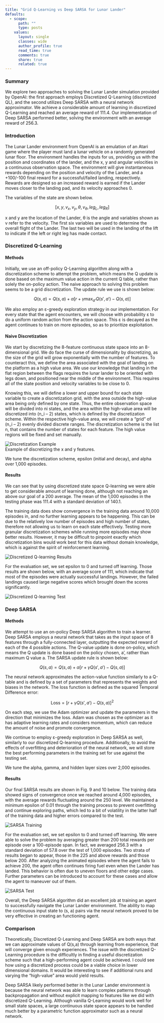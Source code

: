 ```yaml
---
title: "Grid Q-Learning vs Deep SARSA for Lunar Lander"
defaults:
  - scope:
      path: ""
      type: posts
    values:
      layout: single
      classes: wide
      author_profile: true
      read_time: true
      comments: true
      share: true
      related: true
---
```

### Summary
We explore two approaches to solving the Lunar Lander simulation provided by OpenAI: the first approach employs Discretized Q-Learning (discretized QL), and the second utilizes Deep SARSA with a neural network approximator. We achieve a considerable amount of learning in discretized Q-Learning and reached an average reward of 111.4. Our implementation of Deep SARSA performed better, solving the environment with an average reward of 256.3.

### Introduction

The Lunar Lander environment from OpenAI is an emulation of an Atari game where the player must land a lunar vehicle on a randomly generated lunar floor. The environment handles the inputs for us, providing us with the position and coordinates of the lander, and the x, y and angular velocities in a continuous observation space. The environment will give instantaneous rewards depending on the position and velocity of the Lander, and a +100/-100 final reward for a successful/failed landing, respectively. Rewards are designed so an increased reward is earned if the Lander moves closer to the landing pad, and its velocity approaches 0. 

The variables of the state are shown below. 

$$
[x, y, v_x, v_y, θ, v_θ, leg_L, leg_R]
$$

x and y are the location of the Lander, θ is the angle and variables shown as v refer to the velocity. The first six variables are used to determine the overall flight of the Lander. The last two will be used in the landing of the lift to indicate if the left or right leg has made contact.

### Discretized Q-Learning

#### Methods
Initially, we use an off-policy Q-Learning algorithm along with a discretization scheme to attempt the problem, which means the Q update is done based on the maximum value action in the current Q table, rather than solely the on-policy action. The naive approach to solving this problem seems to be a grid discretization. The update rule we use is shown below:

$$
Q(s,a) = Q(s,a) + \alpha \left[r + \gamma \max_{a'} Q(s',a') - Q(s,a)\right]
$$

We also employ an ε-greedy exploration strategy in our implementation. For every state that the agent encounters, we will choose with probability ε to do a uniform random action from the action space. This ε is decayed as the agent continues to train on more episodes, so as to prioritize exploitation. 

#### Naive Discretization
We start by discretizing the 8-feature continuous state space into an 8-dimensional grid. We do face the curse of dimensionality by discretizing, as the size of the grid will grow exponentially with the number of features. To counteract this, we define the area associated with the goal of landing on the platform as a high value area. We use our knowledge that landing in the flat region between the flags requires the lunar lander to be oriented with legs down, and positioned near the middle of the environment. This requires all of the state position and velocity variables to be close to 0. 

Knowing this, we will define a lower and upper bound for each state variable to create a discretization grid, with the area outside the high-value area being only defined by one state. Thus, the entire observation space will be divided into ni states, and the area within the high-value area will be discretized into (n_i – 2) states, which is defined by the discretization scheme. Within the respective high-value area, we will create a “grid” of (n_i – 2) evenly divided discrete ranges. The discretization scheme is the list n, that contains the number of states for each feature. The high value regions will be fixed and set manually.

<div class="imgcap">
  <img src="/assets/images/lunar_lander/Discretization.jpg" alt="Discretization Example">
  <div class="thecap">Example of discretizing the x and y features.</div>
</div>

We tune the discretization scheme, epsilon (initial and decay), and alpha over 1,000 episodes.

#### Results
We can see that by using discretized state space Q-learning we were able to get considerable amount of learning done, although not reaching an above our goal of a 200 average. The mean of the 1,000 episodes in the testing phase was 111.4 with a standard deviation of 140.1. 

The training data does show convergence in the training data around 10,000 episodes in, and no further learning appears to be happening. This can be due to the relatively low number of episodes and high number of states, therefore not allowing us to learn on each state effectively. Testing more granular discretization schemes while running more episodes may show better results. However, it may be difficult to pinpoint exactly which discretization bins would work best for this data without domain knowledge, which is against the spirit of reinforcement learning.

<div class="imgcap">
  <img src="/assets/images/lunar_lander/discretized_training.png" alt="Discretized Q-learning Results">
</div>

For the evaluation set, we set epsilon to 0 and turned off learning. Those results are shown below, with an average score of 111, which indicate that most of the episodes were actually successful landings. However, the failed landings caused large negative scores which brought down the scores significantly. 

<div class="imgcap">
  <img src="/assets/images/lunar_lander/discretized_test.jpg" alt="Discretized Q-learning Test">
</div>

### Deep SARSA

#### Methods
We attempt to use an on-policy Deep SARSA algorithm to train a learner. Deep SARSA employs a neural network that takes as the input space of 8 features through a fully-connected layer, outputting the expected reward of each of the 4 possible actions. The Q-value update is done on-policy, which means the Q update is done based on the policy chosen, a’, rather than maximum Q value a. The SARSA update rule is shown below: 

$$
Q(s,a) = Q(s,a) + \alpha \left[r + \gamma Q(s',a') - Q(s,a)\right]
$$

The neural network approximates the action-value function similarly to a Q-table and is defined by a set of parameters that represents the weights and biases in the network. The loss function is defined as the squared Temporal Difference error:

$$
\text{Loss} = \left[ r + \gamma Q(s', a') - Q(s, a) \right]^2
$$

On each step, we use the Adam optimizer and update the parameters in the direction that minimizes the loss. Adam was chosen as the optimizer as it has adaptive learning rates and considers momentum, which can reduce the amount of noise and promote convergence.

We continue to employ ε-greedy exploration in Deep SARSA as well, similarly to our discretized Q-learning procedure. Additionally, to avoid the effects of overfitting and deterioration of the neural network, we will store the best performing parameters in the training set for use against the testing set. 

We tune the alpha, gamma, and hidden layer sizes over 2,000 episodes.

#### Results
Our final SARSA results are shown in Fig. 9 and 10 below. The training data showed signs of convergence once we reached around 4,000 episodes, with the average rewards fluctuating around the 250 level. We maintained a minimum epsilon of 0.01 through the training process to prevent overfitting and continue exploring paths, which led to a bit of volatility in the latter half of the training data and higher errors compared to the test.

<div class="imgcap">
  <img src="/assets/images/lunar_lander/sarsa_training.jpg" alt="SARSA Training">
</div>

For the evaluation set, we set epsilon to 0 and turned off learning. We were able to solve the problem by averaging greater than 200 total rewards per episode over a 100-episode span. In fact, we averaged 256.3 with a standard deviation of 57.8 over the test of 1,000 episodes. Two strata of results began to appear, those in the 225 and above rewards and those below 200. After analyzing the animated episodes where the agent fails to achieve 200, the agent often continues firing fuel even when the Lander has landed. This behavior is often due to uneven floors and other edge cases. Further parameters can be introduced to account for these cases and allow the agent to maneuver out of them.

<div class="imgcap">
  <img src="/assets/images/lunar_lander/sarsa_test.jpg" alt="SARSA Test">
</div>

Overall, the Deep SARSA algorithm did an excellent job at training an agent to successfully navigate the Lunar Lander environment. The ability to map the continuous input state to (s, a) pairs via the neural network proved to be very effective in creating an functioning agent. 

### Comparison
Theoretically, Discretized Q-Learning and Deep SARSA are both ways that we can approximate values of Q(s,a) through learning from experience, that will converge given enough experiences. The issue with the discretized Q-Learning procedure is the difficultly in finding a useful discretization scheme such that a high-performing agent could be achieved. I could see how using a discretized process could be a viable choice in lower dimensional domains. It would be interesting to see if additional runs and varying the “high-value” area would yield results.

Deep SARSA likely performed better in the Lunar Lander environment is because the neural network was able to learn complex patterns through backpropagation and without explicit mapping to features like we did with discretized Q-Learning. Although vanilla Q-Learning would work well for small state spaces, a large continuous state space appears to be handled much better by a parametric function approximator such as a neural network.
